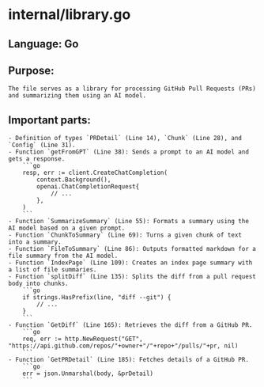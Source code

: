 # internal/library.go
## Language: Go
## Purpose: 
	The file serves as a library for processing GitHub Pull Requests (PRs) and summarizing them using an AI model.
## Important parts: 
	- Definition of types `PRDetail` (Line 14), `Chunk` (Line 28), and `Config` (Line 31).
	- Function `getFromGPT` (Line 38): Sends a prompt to an AI model and gets a response.
		```go
		resp, err := client.CreateChatCompletion(
			context.Background(),
			openai.ChatCompletionRequest{
				// ...
			},
		)
		```
	- Function `SummarizeSummary` (Line 55): Formats a summary using the AI model based on a given prompt.
	- Function `ChunkToSummary` (Line 69): Turns a given chunk of text into a summary.
	- Function `FileToSummary` (Line 86): Outputs formatted markdown for a file summary from the AI model.
	- Function `IndexPage` (Line 109): Creates an index page summary with a list of file summaries.
	- Function `splitDiff` (Line 135): Splits the diff from a pull request body into chunks.
		```go
		if strings.HasPrefix(line, "diff --git") {
			// ...
		}
		```
	- Function `GetDiff` (Line 165): Retrieves the diff from a GitHub PR.
		```go
		req, err := http.NewRequest("GET", "https://api.github.com/repos/"+owner+"/"+repo+"/pulls/"+pr, nil)
		```
	- Function `GetPRDetail` (Line 185): Fetches details of a GitHub PR.
		```go
		err = json.Unmarshal(body, &prDetail)
		```